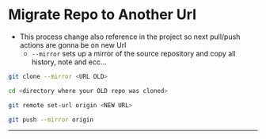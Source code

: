 # Migrate Repo to Another Url

- This process change also reference in the project so next pull/push actions are gonna be on new Url
  - `--mirror` sets up a mirror of the source repository and copy all history, note and ecc...

```bash
git clone --mirror <URL OLD>

cd <directory where your OLD repo was cloned>

git remote set-url origin <NEW URL>

git push --mirror origin
```

---
